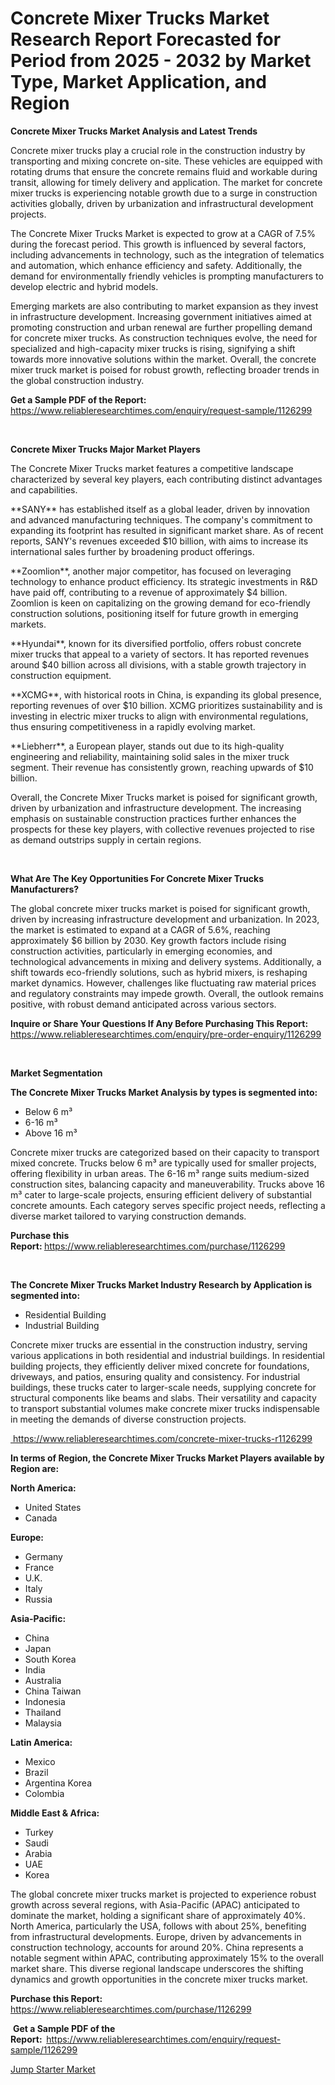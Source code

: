 <p><h1>Concrete Mixer Trucks Market Research Report Forecasted for Period from 2025 -  2032 by Market Type, Market Application, and Region</h1></p><p><strong>Concrete Mixer Trucks Market Analysis and Latest Trends</strong></p>
<p><p>Concrete mixer trucks play a crucial role in the construction industry by transporting and mixing concrete on-site. These vehicles are equipped with rotating drums that ensure the concrete remains fluid and workable during transit, allowing for timely delivery and application. The market for concrete mixer trucks is experiencing notable growth due to a surge in construction activities globally, driven by urbanization and infrastructural development projects.</p><p>The Concrete Mixer Trucks Market is expected to grow at a CAGR of 7.5% during the forecast period. This growth is influenced by several factors, including advancements in technology, such as the integration of telematics and automation, which enhance efficiency and safety. Additionally, the demand for environmentally friendly vehicles is prompting manufacturers to develop electric and hybrid models.</p><p>Emerging markets are also contributing to market expansion as they invest in infrastructure development. Increasing government initiatives aimed at promoting construction and urban renewal are further propelling demand for concrete mixer trucks. As construction techniques evolve, the need for specialized and high-capacity mixer trucks is rising, signifying a shift towards more innovative solutions within the market. Overall, the concrete mixer truck market is poised for robust growth, reflecting broader trends in the global construction industry.</p></p>
<p><strong>Get a Sample PDF of the Report:&nbsp;</strong> <a href="https://www.reliableresearchtimes.com/enquiry/request-sample/1126299?utm_campaign=1420&utm_medium=2&utm_source=Github&utm_content=ia&utm_term=30032025&utm_id=concrete-mixer-trucks">https://www.reliableresearchtimes.com/enquiry/request-sample/1126299</a></p>
<p>&nbsp;</p>
<p><strong>Concrete Mixer Trucks Major Market Players</strong></p>
<p><p>The Concrete Mixer Trucks market features a competitive landscape characterized by several key players, each contributing distinct advantages and capabilities. </p><p>**SANY** has established itself as a global leader, driven by innovation and advanced manufacturing techniques. The company's commitment to expanding its footprint has resulted in significant market share. As of recent reports, SANY's revenues exceeded $10 billion, with aims to increase its international sales further by broadening product offerings.</p><p>**Zoomlion**, another major competitor, has focused on leveraging technology to enhance product efficiency. Its strategic investments in R&D have paid off, contributing to a revenue of approximately $4 billion. Zoomlion is keen on capitalizing on the growing demand for eco-friendly construction solutions, positioning itself for future growth in emerging markets.</p><p>**Hyundai**, known for its diversified portfolio, offers robust concrete mixer trucks that appeal to a variety of sectors. It has reported revenues around $40 billion across all divisions, with a stable growth trajectory in construction equipment.</p><p>**XCMG**, with historical roots in China, is expanding its global presence, reporting revenues of over $10 billion. XCMG prioritizes sustainability and is investing in electric mixer trucks to align with environmental regulations, thus ensuring competitiveness in a rapidly evolving market.</p><p>**Liebherr**, a European player, stands out due to its high-quality engineering and reliability, maintaining solid sales in the mixer truck segment. Their revenue has consistently grown, reaching upwards of $10 billion.</p><p>Overall, the Concrete Mixer Trucks market is poised for significant growth, driven by urbanization and infrastructure development. The increasing emphasis on sustainable construction practices further enhances the prospects for these key players, with collective revenues projected to rise as demand outstrips supply in certain regions.</p></p>
<p>&nbsp;</p>
<p><strong>What Are The Key Opportunities For Concrete Mixer Trucks Manufacturers?</strong></p>
<p><p>The global concrete mixer trucks market is poised for significant growth, driven by increasing infrastructure development and urbanization. In 2023, the market is estimated to expand at a CAGR of 5.6%, reaching approximately $6 billion by 2030. Key growth factors include rising construction activities, particularly in emerging economies, and technological advancements in mixing and delivery systems. Additionally, a shift towards eco-friendly solutions, such as hybrid mixers, is reshaping market dynamics. However, challenges like fluctuating raw material prices and regulatory constraints may impede growth. Overall, the outlook remains positive, with robust demand anticipated across various sectors.</p></p>
<p><strong>Inquire or Share Your Questions If Any Before Purchasing This Report:</strong> <a href="https://www.reliableresearchtimes.com/enquiry/pre-order-enquiry/1126299?utm_campaign=1420&utm_medium=2&utm_source=Github&utm_content=ia&utm_term=30032025&utm_id=concrete-mixer-trucks">https://www.reliableresearchtimes.com/enquiry/pre-order-enquiry/1126299</a></p>
<p>&nbsp;</p>
<p><strong>Market Segmentation</strong></p>
<p><strong>The Concrete Mixer Trucks Market Analysis by types is segmented into:</strong></p>
<p><ul><li>Below 6 m³</li><li>6-16 m³</li><li>Above 16 m³</li></ul></p>
<p><p>Concrete mixer trucks are categorized based on their capacity to transport mixed concrete. Trucks below 6 m³ are typically used for smaller projects, offering flexibility in urban areas. The 6-16 m³ range suits medium-sized construction sites, balancing capacity and maneuverability. Trucks above 16 m³ cater to large-scale projects, ensuring efficient delivery of substantial concrete amounts. Each category serves specific project needs, reflecting a diverse market tailored to varying construction demands.</p></p>
<p><strong>Purchase this Report:&nbsp;</strong><a href="https://www.reliableresearchtimes.com/purchase/1126299?utm_campaign=1420&utm_medium=2&utm_source=Github&utm_content=ia&utm_term=30032025&utm_id=concrete-mixer-trucks">https://www.reliableresearchtimes.com/purchase/1126299</a></p>
<p>&nbsp;</p>
<p><strong>The Concrete Mixer Trucks Market Industry Research by Application is segmented into:</strong></p>
<p><ul><li>Residential Building</li><li>Industrial Building</li></ul></p>
<p><p>Concrete mixer trucks are essential in the construction industry, serving various applications in both residential and industrial buildings. In residential building projects, they efficiently deliver mixed concrete for foundations, driveways, and patios, ensuring quality and consistency. For industrial buildings, these trucks cater to larger-scale needs, supplying concrete for structural components like beams and slabs. Their versatility and capacity to transport substantial volumes make concrete mixer trucks indispensable in meeting the demands of diverse construction projects.</p></p>
<p><a href="https://www.reliableresearchtimes.com/concrete-mixer-trucks-r1126299?utm_campaign=1420&utm_medium=2&utm_source=Github&utm_content=ia&utm_term=30032025&utm_id=concrete-mixer-trucks">&nbsp;https://www.reliableresearchtimes.com/concrete-mixer-trucks-r1126299</a></p>
<p><strong>In terms of Region, the Concrete Mixer Trucks Market Players available by Region are:</strong></p>
<p>
    <p> <strong> North America: </strong>
        <ul>
            <li>United States</li>
            <li>Canada</li>
        </ul>
        </p> 
    <p> <strong> Europe: </strong>
        <ul>
            <li>Germany</li>
            <li>France</li>
            <li>U.K.</li>
            <li>Italy</li>
            <li>Russia</li>
        </ul>
        </p> 
    <p> <strong> Asia-Pacific: </strong>
        <ul>
            <li>China</li>
            <li>Japan</li>
            <li>South Korea</li>
            <li>India</li>
            <li>Australia</li>
            <li>China Taiwan</li>
            <li>Indonesia</li>
            <li>Thailand</li>
            <li>Malaysia</li>
        </ul>
        </p> 
    <p> <strong> Latin America: </strong>
        <ul>
            <li>Mexico</li>
            <li>Brazil</li>
            <li>Argentina Korea</li>
            <li>Colombia</li>
        </ul>
        </p> 
    <p> <strong> Middle East & Africa: </strong>
        <ul>
            <li>Turkey</li>
            <li>Saudi</li>
            <li>Arabia</li>
            <li>UAE</li>
            <li>Korea</li>
        </ul>
    </p>
    </p>
<p><p>The global concrete mixer trucks market is projected to experience robust growth across several regions, with Asia-Pacific (APAC) anticipated to dominate the market, holding a significant share of approximately 40%. North America, particularly the USA, follows with about 25%, benefiting from infrastructural developments. Europe, driven by advancements in construction technology, accounts for around 20%. China represents a notable segment within APAC, contributing approximately 15% to the overall market share. This diverse regional landscape underscores the shifting dynamics and growth opportunities in the concrete mixer trucks market.</p></p>
<p><strong>Purchase this Report: </strong><a href="https://www.reliableresearchtimes.com/purchase/1126299?utm_campaign=1420&utm_medium=2&utm_source=Github&utm_content=ia&utm_term=30032025&utm_id=concrete-mixer-trucks">https://www.reliableresearchtimes.com/purchase/1126299</a></p>
<p>&nbsp;<strong>Get a Sample PDF of the Report:&nbsp;&nbsp;</strong><a href="https://www.reliableresearchtimes.com/enquiry/request-sample/1126299?utm_campaign=1420&utm_medium=2&utm_source=Github&utm_content=ia&utm_term=30032025&utm_id=concrete-mixer-trucks">https://www.reliableresearchtimes.com/enquiry/request-sample/1126299</a></p>
<p><strong></strong></p>
<p><p><a href="https://github.com/yoshih12/Market-Research-Report-List-4/blob/main/jump-starter-market.md?utm_campaign=1420&utm_medium=2&utm_source=Github&utm_content=ia&utm_term=30032025&utm_id=concrete-mixer-trucks">Jump Starter Market</a></p></p>